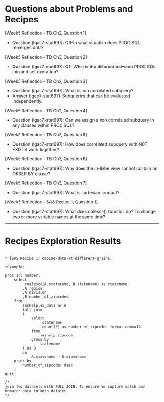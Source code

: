 
# Questions about Problems and Recipes


[Week5 Reflection - TB Ch2, Question 1]
* Question (lgao7-stat697): Q9-In what situation does PROC SQL remerges data?



[Week5 Reflection - TB Ch3, Question 2]
* Question (lgao7-stat697): Q1- What is the different between PROC SQL join and set operation?



[Week5 Reflection - TB Ch2, Question 3]
* Question (lgao7-stat697): What is non correlated  subquery?
* Answer (lgao7-stat697): Subqueries that can be evaluated independently.


[Week5 Reflection - TB Ch2,  Question 4]
* Question (lgao7-stat697): Can we assign a non correlated subquery in any clauses within PROC SQL?



[Week5 Reflection - TB Ch2, Question 5]
* Question (lgao7-stat697): How does correlated subquery with NOT EXISTS work together?



[Week5 Reflection - TB Ch3, Question 6]
* Question (lgao7-stat697):  Why does the in-linbe view cannot contain an ORDER BY clause?



[Week5 Reflection - TB Ch3, Question 7]
* Question (lgao7-stat697):  What is cartesian product? 



[Week5 Reflection - SAS Recipe 1, Question 1]
* Question (lgao7-stat697): What does colesce() function do? To change two or more variable 
names at the same time?




***



# Recipes Exploration Results



```

* [SAS Recipe 1: ombine-data-at-different-grains;

*Example;

proc sql number;
	select
		 coalesce(A.statename, B.statename) as statename
		,A.region
		,A.division
		,B.number_of_zipcodes
	from
		sashelp.us_data as A
		full join
		(
			select
				 statename
				,count(*) as number_of_zipcodes format comma12.
			from
				sashelp.zipcode
			group by
				statename
		) as B
		on
			A.statename = B.statename
	order by
		number_of_zipcodes dsec
	;
quit; 

/* 
join two datasets with FULL JOIN, to ensure we capture match and 
unmatch data in both dataset.
*/
